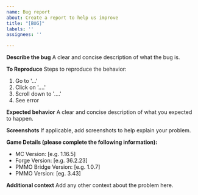 ```yaml
---
name: Bug report
about: Create a report to help us improve
title: "[BUG]"
labels: ''
assignees: ''

---
```


**Describe the bug**
A clear and concise description of what the bug is.

**To Reproduce**
Steps to reproduce the behavior:
1. Go to '...'
2. Click on '....'
3. Scroll down to '....'
4. See error

**Expected behavior**
A clear and concise description of what you expected to happen.

**Screenshots**
If applicable, add screenshots to help explain your problem.

**Game Details (please complete the following information):**
 - MC Version: [e.g. 1.16.5]
 - Forge Version: [e.g. 36.2.23]
 - PMMO Bridge Version: [e.g. 1.0.7]
 - PMMO Version: [eg. 3.43]

**Additional context**
Add any other context about the problem here.
